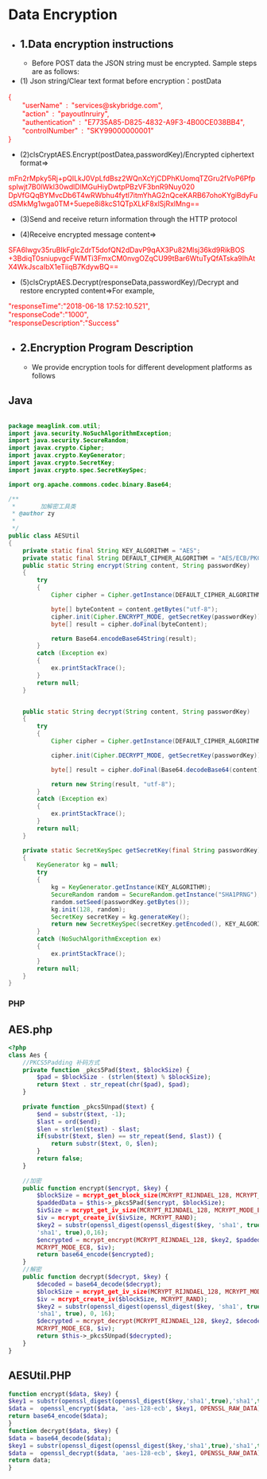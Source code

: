 # Data Encryption
- ## 1.Data encryption instructions ##
    - Before POST data the JSON string must be encrypted. Sample steps are as follows:
- (1) Json string/Clear text format before encryption：postData

<font color=red>
{<br>
  &ensp;&ensp;&ensp;&ensp;"userName"&ensp;:&ensp;"services@skybridge.com",<br>
  &ensp;&ensp;&ensp;&ensp;"action"&ensp;:&ensp;"payoutInruiry",<br>
  &ensp;&ensp;&ensp;&ensp;"authentication"&ensp;:&ensp;"E7735A85-D825-4832-A9F3-4B00CE038BB4",<br>
  &ensp;&ensp;&ensp;&ensp;"controlNumber"&ensp;:&ensp;"SKY99000000001"<br>
  }
</font>


- (2)clsCryptAES.Encrypt(postDatea,passwordKey)/Encrypted ciphertext format=>
<font color=red>
mFn2rMpky5Rj+pQILkJ0VpLfdBsz2WQnXcYjCDPhKUomqTZGru2fVoP6PfpspIwjt7B0lWkl30wdlDlMGuHiyDwtpPBzVF3bnR9Nuy020<br>
DpVfGQqBYMvcDb6T4wRWbhu4fytl7itmYhAG2nQceKARB67ohoKYgiBdyFudSMkMg1wga0TM+5uepe8i8kcS1QTpXLkF8xlSjRxlMng==
</font>

- (3)Send and receive return information through the HTTP protocol

- (4)Receive encrypted message content=>
<font color=red>
SFA6Iwgv35ruBIkFglcZdrT5dofQN2dDavP9qAX3Pu82Mlsj36kd9RikBOS<br>+3BdiqT0sniupvgcFWMTi3FmxCM0nvgOZqCU99tBar6WtuTyQfATska9IhAtX4WkJscaIbX1eTiiqB7KdywBQ==
</font>

- (5)clsCryptAES.Decrypt(responseData,passwordKey)/Decrypt and restore encrypted content=>For example,
<font color=red>
"responseTime":"2018-06-18 17:52:10.521",<br>
"responseCode":"1000",<br>
"responseDescription":"Success"
</font>

- ## 2.Encryption Program Description ##
  - We provide encryption tools for different development platforms as follows
  
## Java

```java

package meaglink.com.util;
import java.security.NoSuchAlgorithmException;
import java.security.SecureRandom;
import javax.crypto.Cipher;
import javax.crypto.KeyGenerator;
import javax.crypto.SecretKey;
import javax.crypto.spec.SecretKeySpec;

import org.apache.commons.codec.binary.Base64;

/**
 *       加解密工具类
 * @author zy
 *
 */
public class AESUtil
{
	private static final String KEY_ALGORITHM = "AES";
	private static final String DEFAULT_CIPHER_ALGORITHM = "AES/ECB/PKCS5Padding";
	public static String encrypt(String content, String passwordKey)
	{
		try
		{
			Cipher cipher = Cipher.getInstance(DEFAULT_CIPHER_ALGORITHM);

			byte[] byteContent = content.getBytes("utf-8");
			cipher.init(Cipher.ENCRYPT_MODE, getSecretKey(passwordKey));
			byte[] result = cipher.doFinal(byteContent);

			return Base64.encodeBase64String(result);
		}
		catch (Exception ex)
		{
			ex.printStackTrace();
		}
		return null;
	}


	public static String decrypt(String content, String passwordKey)
	{
		try
		{
			Cipher cipher = Cipher.getInstance(DEFAULT_CIPHER_ALGORITHM);

			cipher.init(Cipher.DECRYPT_MODE, getSecretKey(passwordKey));

			byte[] result = cipher.doFinal(Base64.decodeBase64(content));

			return new String(result, "utf-8");
		}
		catch (Exception ex)
		{
			ex.printStackTrace();
		}
		return null;
	}

	private static SecretKeySpec getSecretKey(final String passwordKey)
	{
		KeyGenerator kg = null;
		try
		{
			kg = KeyGenerator.getInstance(KEY_ALGORITHM);
			SecureRandom random = SecureRandom.getInstance("SHA1PRNG");
			random.setSeed(passwordKey.getBytes());
			kg.init(128, random);
			SecretKey secretKey = kg.generateKey();
			return new SecretKeySpec(secretKey.getEncoded(), KEY_ALGORITHM);
		}
		catch (NoSuchAlgorithmException ex)
		{
			ex.printStackTrace();
		}
		return null;
	}
}

```

### PHP
## AES.php
```PHP
<?php 
class Aes {
    //PKCS5Padding 补码方式
    private function _pkcs5Pad($text, $blockSize) {
        $pad = $blockSize - (strlen($text) % $blockSize);
        return $text . str_repeat(chr($pad), $pad);
    }
    
    private function _pkcs5Unpad($text) {
        $end = substr($text, -1);
        $last = ord($end);
        $len = strlen($text) - $last;
        if(substr($text, $len) == str_repeat($end, $last)) {
            return substr($text, 0, $len);
        }
        return false;
    }
    
    //加密
    public function encrypt($encrypt, $key) {
        $blockSize = mcrypt_get_block_size(MCRYPT_RIJNDAEL_128, MCRYPT_MODE_ECB);
        $paddedData = $this->_pkcs5Pad($encrypt, $blockSize);
        $ivSize = mcrypt_get_iv_size(MCRYPT_RIJNDAEL_128, MCRYPT_MODE_ECB);
        $iv = mcrypt_create_iv($ivSize, MCRYPT_RAND);
        $key2 = substr(openssl_digest(openssl_digest($key, 'sha1', true), 
        'sha1', true),0,16);
        $encrypted = mcrypt_encrypt(MCRYPT_RIJNDAEL_128, $key2, $paddedData, 
        MCRYPT_MODE_ECB, $iv);
        return base64_encode($encrypted);
    }
    //解密
    public function decrypt($decrypt, $key) {
        $decoded = base64_decode($decrypt);
        $blockSize = mcrypt_get_iv_size(MCRYPT_RIJNDAEL_128, MCRYPT_MODE_ECB);
        $iv = mcrypt_create_iv($blockSize, MCRYPT_RAND);
        $key2 = substr(openssl_digest(openssl_digest($key, 'sha1', true), 
        'sha1', true), 0, 16);
        $decrypted = mcrypt_decrypt(MCRYPT_RIJNDAEL_128, $key2, $decoded, 
        MCRYPT_MODE_ECB, $iv);
        return $this->_pkcs5Unpad($decrypted);
    }
}
```

## AESUtil.PHP

```PHP
function encrypt($data, $key) {
$key1 = substr(openssl_digest(openssl_digest($key,'sha1',true),'sha1',true),0,16);
$data =  openssl_encrypt($data, 'aes-128-ecb', $key1, OPENSSL_RAW_DATA);
return base64_encode($data);
}
function decrypt($data, $key) {
$data = base64_decode($data);
$key1 = substr(openssl_digest(openssl_digest($key,'sha1',true),'sha1',true),0,16);
$data =  openssl_decrypt($data, 'aes-128-ecb', $key1, OPENSSL_RAW_DATA);
return data;
}
```

